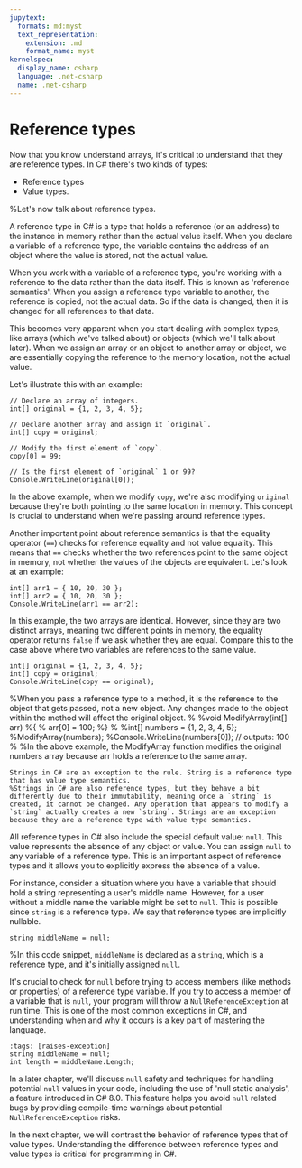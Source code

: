```yaml
---
jupytext:
  formats: md:myst
  text_representation:
    extension: .md
    format_name: myst
kernelspec:
  display_name: csharp
  language: .net-csharp
  name: .net-csharp
---
```


# Reference types

Now that you know understand arrays, it's critical to understand that they are reference types.
In C# there's two kinds of types:

- Reference types
- Value types.

%Let's now talk about reference types.

A reference type in C# is a type that holds a reference (or an address) to the instance in memory rather than the actual value itself. When you declare a variable of a reference type, the variable contains the address of an object where the value is stored, not the actual value.

When you work with a variable of a reference type, you're working with a reference to the data rather than the data itself. This is known as 'reference semantics'.
When you assign a reference type variable to another, the reference is copied, not the actual data. So if the data is changed, then it is changed for all references to that data.

This becomes very apparent when you start dealing with complex types, like arrays (which we've talked about) or objects (which we'll talk about later). When we assign an array or an object to another array or object, we are essentially copying the reference to the memory location, not the actual value.

Let's illustrate this with an example:

```{code-cell}
// Declare an array of integers.
int[] original = {1, 2, 3, 4, 5};

// Declare another array and assign it `original`.
int[] copy = original;

// Modify the first element of `copy`.
copy[0] = 99;

// Is the first element of `original` 1 or 99?
Console.WriteLine(original[0]);
```

In the above example, when we modify `copy`, we're also modifying `original` because they're both pointing to the same location in memory. This concept is crucial to understand when we're passing around reference types.

Another important point about reference semantics is that the equality operator (`==`) checks for reference equality and not value equality. This means that `==` checks whether the two references point to the same object in memory, not whether the values of the objects are equivalent. Let's look at an example:

```{code-cell}
int[] arr1 = { 10, 20, 30 };
int[] arr2 = { 10, 20, 30 };
Console.WriteLine(arr1 == arr2);
```

In this example, the two arrays are identical. However, since they are two distinct arrays, meaning two different points in memory, the equality operator returns `false` if we ask whether they are equal. Compare this to the case above where two variables are references to the same value.

```{code-cell}
int[] original = {1, 2, 3, 4, 5};
int[] copy = original;
Console.WriteLine(copy == original);
```

%When you pass a reference type to a method, it is the reference to the object that gets passed, not a new object. Any changes made to the object within the method will affect the original object.
%
%void ModifyArray(int[] arr)
%{
%    arr[0] = 100;
%}
%
%int[] numbers = {1, 2, 3, 4, 5};
%ModifyArray(numbers);
%Console.WriteLine(numbers[0]); // outputs: 100
%
%In the above example, the ModifyArray function modifies the original numbers array because arr holds a reference to the same array.

```{note}
Strings in C# are an exception to the rule. String is a reference type that has value type semantics.
%Strings in C# are also reference types, but they behave a bit differently due to their immutability, meaning once a `string` is created, it cannot be changed. Any operation that appears to modify a `string` actually creates a new `string`. Strings are an exception because they are a reference type with value type semantics.
```

All reference types in C# also include the special default value: `null`. This value represents the absence of any object or value. You can assign `null` to any variable of a reference type. This is an important aspect of reference types and it allows you to explicitly express the absence of a value.

For instance, consider a situation where you have a variable that should hold a string representing a user's middle name. However, for a user without a middle name the variable might be set to `null`.
This is possible since `string` is a reference type.
We say that reference types are implicitly nullable.

```{code-cell}
string middleName = null;
```

%In this code snippet, `middleName` is declared as a `string`, which is a reference type, and it's initially assigned `null`.

It's crucial to check for `null` before trying to access members (like methods or properties) of a reference type variable. If you try to access a member of a variable that is `null`, your program will throw a `NullReferenceException` at run time. This is one of the most common exceptions in C#, and understanding when and why it occurs is a key part of mastering the language.

```{code-cell}
:tags: [raises-exception]
string middleName = null;
int length = middleName.Length;
```

In a later chapter, we'll discuss `null` safety and techniques for handling potential `null` values in your code, including the use of 'null static analysis', a feature introduced in C# 8.0. This feature helps you avoid `null` related bugs by providing compile-time warnings about potential `NullReferenceException` risks.

In the next chapter, we will contrast the behavior of reference types that of value types. Understanding the difference between reference types and value types is critical for programming in C#.
